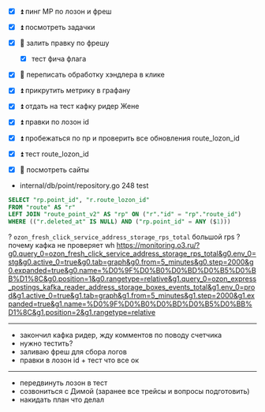 - [x] ⏫ пинг МР по лозон и фреш
- [x] ⏫  посмотреть задачки
- [x] 🔺 залить правку по фрешу
	- [x] тест фича флага
- [x] 🔺 переписать обработку хэндлера в клике
- [x] ⏫ прикрутить метрику в графану
- [x] ⏫ отдать на тест кафку ридер Жене
- [x] ⏫ правки по лозон id
- [x] ⏫ пробежаться по пр и проверить все обновления route_lozon_id
- [x] ⏫ тест route_lozon_id
- [x] 🔽 посмотреть сайты


- internal/db/point/repository.go 248 test


```sql
SELECT "rp.point_id", "r.route_lozon_id" 
FROM "route" AS "r" 
LEFT JOIN "route_point_v2" AS "rp" ON ("r"."id" = "rp"."route_id") 
WHERE (("r.deleted_at" IS NULL) AND ("rp.point_id" = ANY ($1)))
```

? `ozon_fresh_click_service_address_storage_rps_total` большой rps
? почему кафка не проверяет wh
https://monitoring.o3.ru/?g0.query_0=ozon_fresh_click_service_address_storage_rps_total&g0.env_0=stg&g0.active_0=true&g0.tab=graph&g0.from=5_minutes&g0.step=2000&g0.expanded=true&g0.name=%D0%9F%D0%B0%D0%BD%D0%B5%D0%BB%D1%8C&g0.position=1&g0.rangetype=relative&g1.query_0=ozon_express_postings_kafka_reader_address_storage_boxes_events_total&g1.env_0=prod&g1.active_0=true&g1.tab=graph&g1.from=5_minutes&g1.step=2000&g1.expanded=true&g1.name=%D0%9F%D0%B0%D0%BD%D0%B5%D0%BB%D1%8C&g1.position=2&g1.rangetype=relative




---



- закончил кафка ридер, жду комментов по поводу счетчика
- нужно тестить?
- заливаю фреш для сбора логов
- правки в лозон id + тест что все ок




---
- передвинуть лозон в тест
- созвониться с Димой (заранее все трейсы и вопросы подготовить)
- накидать план что делал